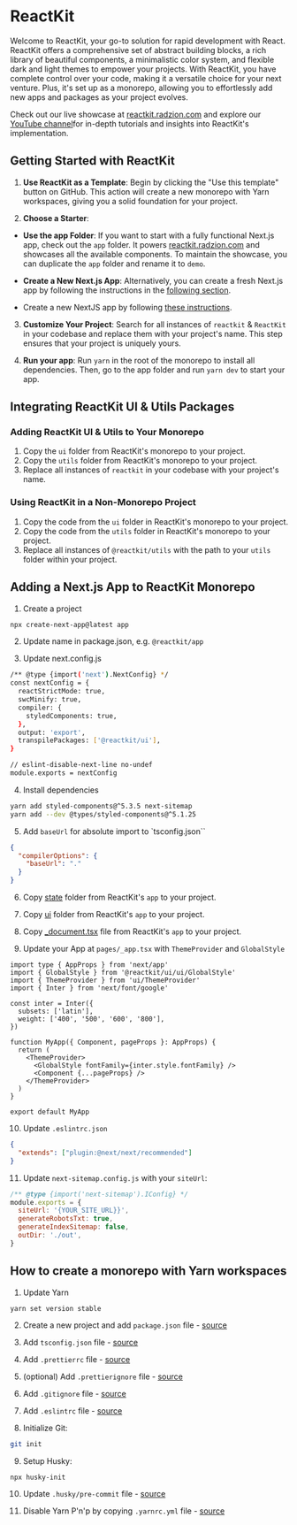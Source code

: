 # ReactKit

Welcome to ReactKit, your go-to solution for rapid development with React. ReactKit offers a comprehensive set of abstract building blocks, a rich library of beautiful components, a minimalistic color system, and flexible dark and light themes to empower your projects. With ReactKit, you have complete control over your code, making it a versatile choice for your next venture. Plus, it's set up as a monorepo, allowing you to effortlessly add new apps and packages as your project evolves.

Check out our live showcase at [reactkit.radzion.com](https://reactkit.radzion.com) and explore our [YouTube channel](https://www.youtube.com/@radzion)for in-depth tutorials and insights into ReactKit's implementation.

## Getting Started with ReactKit

1. **Use ReactKit as a Template**: Begin by clicking the "Use this template" button on GitHub. This action will create a new monorepo with Yarn workspaces, giving you a solid foundation for your project.

2. **Choose a Starter**:

- **Use the app Folder**: If you want to start with a fully functional Next.js app, check out the `app` folder. It powers [reactkit.radzion.com](https://reactkit.radzion.com) and showcases all the available components. To maintain the showcase, you can duplicate the `app` folder and rename it to `demo`.

- **Create a New Next.js App**: Alternatively, you can create a fresh Next.js app by following the instructions in the [following section](<(#how-to-add-a-nextjs-app-in-reactkit-monorepo).>).

- Create a new NextJS app by following [these instructions](#adding-a-next.js-app-to-reactkit-monorepo).

3. **Customize Your Project**: Search for all instances of `reactkit` & `ReactKit` in your codebase and replace them with your project's name. This step ensures that your project is uniquely yours.

4. **Run your app**: Run `yarn` in the root of the monorepo to install all dependencies. Then, go to the app folder and run `yarn dev` to start your app.

## Integrating ReactKit UI & Utils Packages

### Adding ReactKit UI & Utils to Your Monorepo

1. Copy the `ui` folder from ReactKit's monorepo to your project.
2. Copy the `utils` folder from ReactKit's monorepo to your project.
3. Replace all instances of `reactkit` in your codebase with your project's name.

### Using ReactKit in a Non-Monorepo Project

1. Copy the code from the `ui` folder in ReactKit's monorepo to your project.
2. Copy the code from the `utils` folder in ReactKit's monorepo to your project.
3. Replace all instances of `@reactkit/utils` with the path to your `utils` folder within your project.

## Adding a Next.js App to ReactKit Monorepo

1. Create a project

```sh
npx create-next-app@latest app
```

2. Update name in package.json, e.g. `@reactkit/app`

3. Update next.config.js

```sh
/** @type {import('next').NextConfig} */
const nextConfig = {
  reactStrictMode: true,
  swcMinify: true,
  compiler: {
    styledComponents: true,
  },
  output: 'export',
  transpilePackages: ['@reactkit/ui'],
}

// eslint-disable-next-line no-undef
module.exports = nextConfig
```

4. Install dependencies

```sh
yarn add styled-components@^5.3.5 next-sitemap
yarn add --dev @types/styled-components@^5.1.25
```

5. Add `baseUrl` for absolute import to `tsconfig.json``

```json
{
  "compilerOptions": {
    "baseUrl": "."
  }
}
```

6. Copy [state](https://github.com/radzionc/reactkit/tree/main/app/state) folder from ReactKit's `app` to your project.

7. Copy [ui](https://github.com/radzionc/reactkit/tree/main/app/ui) folder from ReactKit's `app` to your project.

8. Copy [\_document.tsx](https://github.com/radzionc/reactkit/tree/main/app/_document.tsx) file from ReactKit's `app` to your project.

9. Update your App at `pages/_app.tsx` with `ThemeProvider` and `GlobalStyle`

```tsx
import type { AppProps } from 'next/app'
import { GlobalStyle } from '@reactkit/ui/ui/GlobalStyle'
import { ThemeProvider } from 'ui/ThemeProvider'
import { Inter } from 'next/font/google'

const inter = Inter({
  subsets: ['latin'],
  weight: ['400', '500', '600', '800'],
})

function MyApp({ Component, pageProps }: AppProps) {
  return (
    <ThemeProvider>
      <GlobalStyle fontFamily={inter.style.fontFamily} />
      <Component {...pageProps} />
    </ThemeProvider>
  )
}

export default MyApp
```

10. Update `.eslintrc.json`

```json
{
  "extends": ["plugin:@next/next/recommended"]
}
```

11. Update `next-sitemap.config.js` with your `siteUrl`:

```js
/** @type {import('next-sitemap').IConfig} */
module.exports = {
  siteUrl: '{YOUR_SITE_URL}}',
  generateRobotsTxt: true,
  generateIndexSitemap: false,
  outDir: './out',
}
```

## How to create a monorepo with Yarn workspaces

1. Update Yarn

```sh
yarn set version stable
```

2. Create a new project and add `package.json` file - [source](./package.json)

3. Add `tsconfig.json` file - [source](./tsconfig.json)

4. Add `.prettierrc` file - [source](./.prettierrc)

5. (optional) Add `.prettierignore` file - [source](./.prettierignore)

6. Add `.gitignore` file - [source](./.gitignore)

7. Add `.eslintrc` file - [source](./.eslintrc)

8. Initialize Git:

```sh
git init
```

9. Setup Husky:

```
npx husky-init
```

10. Update `.husky/pre-commit` file - [source](./.husky/pre-commit)

11. Disable Yarn P'n'p by copying `.yarnrc.yml` file - [source](./.yarnrc.yml)
